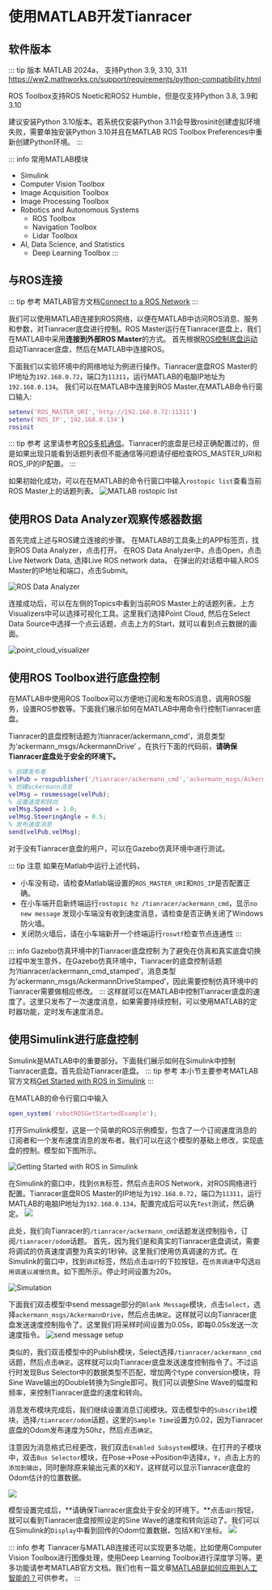 # 使用MATLAB开发Tianracer

## 软件版本

::: tip 版本
MATLAB 2024a， 支持Python 3.9, 3.10, 3.11
https://ww2.mathworks.cn/support/requirements/python-compatibility.html 

ROS Toolbox支持ROS Noetic和ROS2 Humble，但是仅支持Python 3.8, 3.9和3.10

建议安装Python 3.10版本。若系统仅安装Python 3.11会导致rosinit创建虚拟环境失败，需要单独安装Python 3.10并且在MATLAB ROS Toolbox Preferences中重新创建Python环境。
:::

::: info 常用MATLAB模块
- Simulink
- Computer Vision Toolbox
- Image Acquisition Toolbox
- Image Processing Toolbox
- Robotics and Autonomous Systems
    - ROS Toolbox
    - Navigation Toolbox
    - Lidar Toolbox
- AI, Data Science, and Statistics
    - Deep Learning Toolbox
:::


## 与ROS连接
::: tip 参考
MATLAB官方文档[Connect to a ROS Network](https://ww2.mathworks.cn/help/ros/ug/connect-to-a-ros-network.html)
:::

我们可以使用MATLAB连接到ROS网络，以便在MATLAB中访问ROS消息、服务和参数，对Tianracer底盘进行控制。ROS Master运行在Tianracer底盘上，我们在MATLAB中采用**连接到外部ROS Master**的方式。
首先根据[ROS控制底盘运动](../experiment/2_control-chassis-move-by-ros.md)启动Tianracer底盘，然后在MATLAB中连接ROS。

下面我们以实验环境中的网络地址为例进行操作。Tianracer底盘ROS Master的IP地址为`192.168.0.72`，端口为`11311`，运行MATLAB的电脑IP地址为`192.168.0.134`。
 我们可以在MATLAB中连接到ROS Master,在MATLAB命令行窗口输入:

```matlab
setenv('ROS_MASTER_URI','http://192.168.0.72:11311')
setenv('ROS_IP','192.168.0.134')
rosinit
```
::: tip 参考
这里请参考[ROS多机通信](../../basic/ros/multi_machine_communicate.md)。Tianracer的底盘是已经正确配置过的，但是如果出现只能看到话题列表但不能通信等问题请仔细检查ROS_MASTER_URI和ROS_IP的IP配置。
:::

如果初始化成功，可以在在MATLAB的命令行窗口中输入`rostopic list`查看当前ROS Master上的话题列表。
![MATLAB rostopic list](https://tianbot-pic.oss-cn-beijing.aliyuncs.com/tianbot-pic/Tianbot-Doc20240528164938.png)

## 使用ROS Data Analyzer观察传感器数据
首先完成上述与ROS建立连接的步骤。
在MATLAB的工具条上的APP标签页，找到ROS Data Analyzer，点击打开。
在ROS Data Analyzer中，点击Open，点击Live Network Data, 选择Live ROS network data。
在弹出的对话框中输入ROS Master的IP地址和端口，点击Submit。

![ROS Data Analyzer](https://tianbot-pic.oss-cn-beijing.aliyuncs.com/tianbot-pic/Tianbot-Doc20240528181809.png)

连接成功后，可以在左侧的Topics中看到当前ROS Master上的话题列表。上方Visualizers中可以选择可视化工具。这里我们选择Point Cloud, 然后在Select Data Source中选择一个点云话题，点击上方的Start，就可以看到点云数据的画面。

![point_cloud_visualizer](https://tianbot-pic.oss-cn-beijing.aliyuncs.com/tianbot-pic/Tianbot-Doc20240528182416.png)

## 使用ROS Toolbox进行底盘控制
在MATLAB中使用ROS Toolbox可以方便地订阅和发布ROS消息，调用ROS服务，设置ROS参数等。下面我们展示如何在MATLAB中用命令行控制Tianracer底盘。

Tianracer的底盘控制话题为‘/tianracer/ackermann_cmd’，消息类型为‘ackermann_msgs/AckermannDrive’ 。在执行下面的代码前，**请确保Tianracer底盘处于安全的环境下。**


```matlab
% 创建发布者
velPub = rospublisher('/tianracer/ackermann_cmd','ackermann_msgs/AckermannDrive');
% 创建ackermann消息
velMsg = rosmessage(velPub);
% 设置速度和转向
velMsg.Speed = 1.0;
velMsg.SteeringAngle = 0.5;
% 发布速度消息
send(velPub,velMsg);
```
对于没有Tianracer底盘的用户，可以在Gazebo仿真环境中进行测试。

::: tip 注意
如果在Matlab中运行上述代码，
- 小车没有动，请检查Matlab端设置的`ROS_MASTER_URI`和`ROS_IP`是否配置正确。
- 在小车端开启新终端运行`rostopic hz /tianracer/ackermann_cmd`，显示`no new message`
发现小车端没有收到速度消息，请检查是否正确关闭了Windows防火墙。
- 关闭防火墙后，请在小车端新开一个终端运行`roswtf`检查节点连通性
:::

::: info Gazebo仿真环境中的Tianracer底盘控制
为了避免在仿真和真实底盘切换过程中发生意外，在Gazebo仿真环境中，Tianracer的底盘控制话题为‘/tianracer/ackermann_cmd_stamped’，消息类型为‘ackermann_msgs/AckermannDriveStamped’，因此需要控制仿真环境中的Tianracer需要做相应修改。
:::
这样就可以在MATLAB中控制Tianracer底盘的速度了。这里只发布了一次速度消息，如果需要持续控制，可以使用MATLAB的定时器功能，定时发布速度消息。

## 使用Simulink进行底盘控制

Simulink是MATLAB中的重要部分。下面我们展示如何在Simulink中控制Tianracer底盘。首先启动Tianracer底盘。
::: tip 参考
本小节主要参考MATLAB官方文档[Get Started with ROS in Simulink](https://ww2.mathworks.cn/help/ros/ug/get-started-with-ros-in-simulink.html)
:::

在MATLAB的命令行窗口中输入
```matlab
open_system('robotROSGetStartedExample');
```
打开Simulink模型，这是一个简单的ROS示例模型，包含了一个订阅速度消息的订阅者和一个发布速度消息的发布者。我们可以在这个模型的基础上修改，实现底盘的控制。模型如下图所示。

![Getting Started with ROS in Simulink](https://tianbot-pic.oss-cn-beijing.aliyuncs.com/tianbot-pic/Tianbot-Doc20240529135758.png)

在Simulink的窗口中，找到`仿真`标签，然后点击ROS Network，对ROS网络进行配置。Tianracer底盘ROS Master的IP地址为`192.168.0.72`，端口为`11311`，运行MATLAB的电脑IP地址为`192.168.0.134`。配置完成后可以先`Test`测试，然后确定。
![](https://tianbot-pic.oss-cn-beijing.aliyuncs.com/tianbot-pic/Tianbot-Doc20240529140119.png)

此处，我们向Tianracer的`/tianracer/ackermann_cmd`话题发送控制指令，订阅`/tianracer/odom`话题。
首先，因为我们是和真实的Tianracer底盘调试，需要将调试的仿真速度调整为真实的1秒钟。这里我们使用仿真调速的方式。在Simulink的窗口中，找到`调试`标签，然后点击`运行`的下拉按钮，在`仿真调速`中勾选`启用调速以减慢仿真`。如下图所示。停止时间设置为20s。

![Simulation](https://tianbot-pic.oss-cn-beijing.aliyuncs.com/tianbot-pic/Tianbot-Doc20240529154058.png)

下面我们双击模型中send message部分的`Blank Message`模块，点击`Select`，选择`ackermann_msgs/AckermannDrive`，然后点击`确定`。这样就可以向Tianracer底盘发送速度控制指令了。这里我们将采样时间设置为0.05s，即每0.05s发送一次速度指令。
![send message setup](https://tianbot-pic.oss-cn-beijing.aliyuncs.com/tianbot-pic/Tianbot-Doc20240529155108.png)

类似的，我们双击模型中的Publish模块，Select选择`/tianracer/ackermann_cmd`话题，然后点击`确定`。这样就可以向Tianracer底盘发送速度控制指令了。不过运行时发现Bus Selector中的数据类型不匹配，增加两个type conversion模块，将Sine Wave输出的Double转换为Single即可。我们可以调整Sine Wave的幅度和频率，来控制Tianracer底盘的速度和转向。

消息发布模块完成后，我们继续设置消息订阅模块。双击模型中的`Subscribe1`模块，选择`/tianracer/odom`话题，这里的`Sample Time`设置为0.02，因为Tianracer底盘的Odom发布速度为50hz，然后点击`确定`。

注意因为消息格式已经更改，我们双击`Enabled Subsystem`模块，在打开的子模块中，双击`Bus Selector`模块，在Pose->Pose->Position中选择`X`，`Y`，点击上方的`添加到输出`，同时删除原来输出元素的X和Y，这样就可以显示Tianracer底盘的Odom估计的位置数据。

![](https://tianbot-pic.oss-cn-beijing.aliyuncs.com/tianbot-pic/Tianbot-Doc20240529161013.png)

模型设置完成后，**请确保Tianracer底盘处于安全的环境下。**点击`运行`按钮，就可以看到Tianracer底盘按照设定的Sine Wave的速度和转向运动了。我们可以在Simulink的`Display`中看到回传的Odom位置数据，包括X和Y坐标。
![](https://tianbot-pic.oss-cn-beijing.aliyuncs.com/tianbot-pic/Tianbot-Doc20240529162733.png)

::: info 参考
Tianracer与MATLAB连接还可以实现更多功能，比如使用Computer Vision Toolbox进行图像处理，使用Deep Learning Toolbox进行深度学习等。更多功能请参考MATLAB官方文档。我们也有一篇文章[MATLAB是如何应用到人工智能的？](https://www.zhihu.com/question/463738292/answer/2715344857)可供参考。
:::